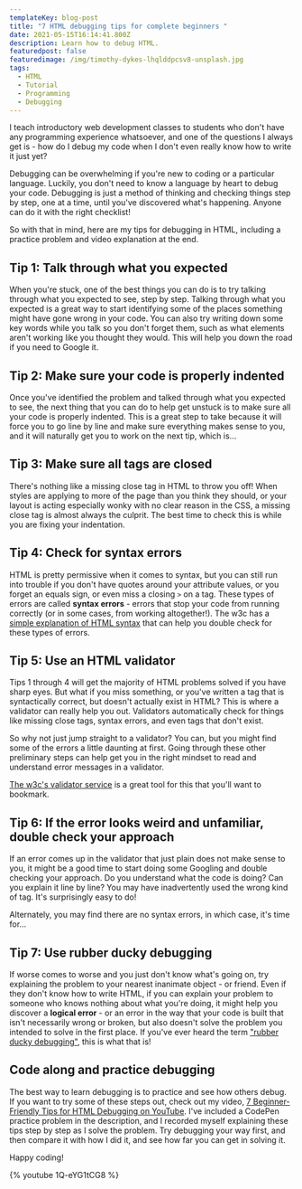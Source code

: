 ```yaml
---
templateKey: blog-post
title: "7 HTML debugging tips for complete beginners "
date: 2021-05-15T16:14:41.800Z
description: Learn how to debug HTML.
featuredpost: false
featuredimage: /img/timothy-dykes-lhqlddpcsv8-unsplash.jpg
tags:
  - HTML
  - Tutorial
  - Programming
  - Debugging
---
```

I teach introductory web development classes to students who don't have any programming experience whatsoever, and one of the questions I always get is - how do I debug my code when I don't even really know how to write it just yet? 

Debugging can be overwhelming if you're new to coding or a particular language. Luckily, you don't need to know a language by heart to debug your code. Debugging is just a method of thinking and checking things step by step, one at a time, until you've discovered what's happening. Anyone can do it with the right checklist!

So with that in mind, here are my tips for debugging in HTML, including a practice problem and video explanation at the end.

## Tip 1: Talk through what you expected

When you're stuck, one of the best things you can do is to try talking through what you expected to see, step by step. Talking through what you expected is a great way to start identifying some of the places something might have gone wrong in your code. You can also try writing down some key words while you talk so you don't forget them, such as what elements aren't working like you thought they would. This will help you down the road if you need to Google it.

## Tip 2: Make sure your code is properly indented

Once you've identified the problem and talked through what you expected to see, the next thing that you can do to help get unstuck is to make sure all your code is properly indented. This is a great step to take because it will force you to go line by line and make sure everything makes sense to you, and it will naturally get you to work on the next tip, which is...

## Tip 3: Make sure all tags are closed

There's nothing like a missing close tag in HTML to throw you off! When styles are applying to more of the page than you think they should, or your layout is acting especially wonky with no clear reason in the CSS, a missing close tag is almost always the culprit. The best time to check this is while you are fixing your indentation.

## Tip 4: Check for syntax errors

HTML is pretty permissive when it comes to syntax, but you can still run into trouble if you don't have quotes around your attribute values, or you forget an equals sign, or even miss a closing `>` on a tag. These types of errors are called **syntax errors** - errors that stop your code from running correctly (or in some cases, from working altogether!). The w3c has a [simple explanation of HTML syntax](https://www.w3.org/community/webed/wiki/HTML/Training/Tag_syntax) that can help you double check for these types of errors.

## Tip 5: Use an HTML validator

Tips 1 through 4 will get the majority of HTML problems solved if you have sharp eyes. But what if you miss something, or you've written a tag that is syntactically correct, but doesn't actually exist in HTML? This is where a validator can really help you out. Validators automatically check for things like missing close tags, syntax errors, and even tags that don't exist.

So why not just jump straight to a validator? You can, but you might find some of the errors a little daunting at first. Going through these other preliminary steps can help get you in the right mindset to read and understand error messages in a validator.

[The w3c's validator service](https://validator.w3.org/) is a great tool for this that you'll want to bookmark.

## Tip 6: If the error looks weird and unfamiliar, double check your approach

If an error comes up in the validator that just plain does not make sense to you, it might be a good time to start doing some Googling and double checking your approach. Do you understand what the code is doing? Can you explain it line by line? You may have inadvertently used the wrong kind of tag. It's surprisingly easy to do!

Alternately, you may find there are no syntax errors, in which case, it's time for...

## Tip 7: Use rubber ducky debugging

If worse comes to worse and you just don't know what's going on, try explaining the problem to your nearest inanimate object - or friend. Even if they don't know how to write HTML, if you can explain your problem to someone who knows nothing about what you're doing, it might help you discover a **logical error** - or an error in the way that your code is built that isn't necessarily wrong or broken, but also doesn't solve the problem you intended to solve in the first place. If you've ever heard the term ["rubber ducky debugging"](https://en.wikipedia.org/wiki/Rubber_duck_debugging), this is what that is!

## Code along and practice debugging

The best way to learn debugging is to practice and see how others debug. If you want to try some of these steps out, check out my video, [7 Beginner-Friendly Tips for HTML Debugging on YouTube](https://youtu.be/1Q-eYG1tCG8). I've included a CodePen practice problem in the description, and I recorded myself explaining these tips step by step as I solve the problem. Try debugging your way first, and then compare it with how I did it, and see how far you can get in solving it.

Happy coding!

{% youtube 1Q-eYG1tCG8 %}